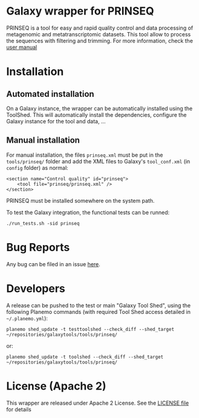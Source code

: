 Galaxy wrapper for PRINSEQ
===========================

PRINSEQ is a tool for easy and rapid quality control and data processing of 
metagenomic and metatranscriptomic datasets. This tool allow to process the 
sequences with filtering and trimming. For more information, check the 
[user manual](http://prinseq.sourceforge.net/manual.html)

# Installation

## Automated installation

On a Galaxy instance, the wrapper can be automatically installed using the 
ToolShed. This will automatically install the dependencies, configure the Galaxy
instance for the tool and data, ...

## Manual installation

For manual installation, the files `prinseq.xml` must be put in the `tools/prinseq/`
 folder and add the XML files to Galaxy's `tool_conf.xml` (in `config` folder) as 
normal:

```
<section name="Control quality" id="prinseq">
    <tool file="prinseq/prinseq.xml" />
</section>
```

PRINSEQ must be installed somewhere on the system path. 

To test the Galaxy integration, the functional tests can be runned:

```
./run_tests.sh -sid prinseq
```

# Bug Reports

Any bug can be filed in an issue [here](https://github.com/ASaiM/galaxytools/issues).

# Developers

A release can be pushed to the test or main "Galaxy Tool Shed", using the following 
Planemo commands (with required Tool Shed access detailed in `~/.planemo.yml`):

```
planemo shed_update -t testtoolshed --check_diff --shed_target ~/repositories/galaxytools/tools/prinseq/
```

or:

```
planemo shed_update -t toolshed --check_diff --shed_target ~/repositories/galaxytools/tools/prinseq/
```

# License (Apache 2) 

This wrapper are released under Apache 2 License. See the [LICENSE file](https://github.com/ASaiM/galaxytools/blob/master/LICENSE) for details